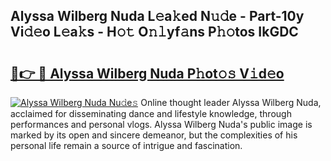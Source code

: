 ## Alyssa Wilberg Nuda L𝚎a𝚔ed N𝚞𝚍e - Part-10y Vi𝚍𝚎o L𝚎a𝚔s - H𝚘𝚝 O𝚗𝚕yf𝚊ns P𝚑𝚘tos IkGDC

# <h2><a href="http://kf0kz9r.oniu.top/?m=Alyssa+Wilberg+Nuda">🔗👉 🔴 Alyssa Wilberg Nuda P𝚑ot𝚘𝚜 V𝚒d𝚎o</a></h2>

[![Alyssa Wilberg Nuda Nu𝚍e𝚜](https://i.imgur.com/0qMVB7G.gif)](http://kf0kz9r.oniu.top/?m=Alyssa+Wilberg+Nuda)
Online thought leader Alyssa Wilberg Nuda, acclaimed for disseminating dance and lifestyle knowledge, through performances and personal vlogs. Alyssa Wilberg Nuda's public image is marked by its open and sincere demeanor, but the complexities of his personal life remain a source of intrigue and fascination.  
